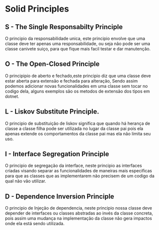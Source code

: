 # Solid Principles

## S - The Single Responsabilty Principle

O principio da responsabilidade unica, este principio envolve que uma classe deve ter apenas uma responsabilidade, ou seja não pode ser uma classe canivete suiço, para que fique mais facil testar e dar manutenção.

## O - The Open-Closed Principle

O principipio de aberto e fechado,este principio diz que uma classe deve estar aberta para extensão e fechada para alteração, Sendo assim podemos adicionar novas funcionalidades em uma classe sem tocar no codigo dela, alguns exemplos são os metodos de extensão dos tipos em dotnet.

## L - Liskov Substitute Principle.

O principio de substituição de liskov significa que quando há herança de classe a classe filha pode ser utilizada no lugar da classe pai pois ela apenas extende os comportamentos da classe pai mas ela não limita seu uso.

## I - Interface Segregation Principle

O principio de segregação da interface, neste principio as interfaces criadas visando separar as funcionalidades de maneiras mais especificas para que as classes que as implementarem não precisem de um codigo da qual não vão utilizar.

## D - Dependence Inversion Principle

O principio de Injeção de dependencia, neste principio nossa classe deve depender de interfaces ou classes abstradas ao invés da classe concreta, pois assim uma mudança na implementação da classe não gera impactos onde ela está sendo utilizada.